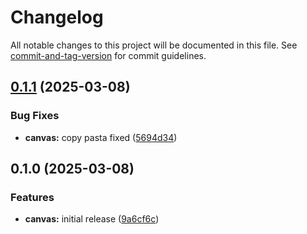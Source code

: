# Changelog

All notable changes to this project will be documented in this file. See [commit-and-tag-version](https://github.com/absolute-version/commit-and-tag-version) for commit guidelines.

## [0.1.1](https://github.com/battis/oauth2-cli/compare/canvas/0.1.0...canvas/0.1.1) (2025-03-08)


### Bug Fixes

* **canvas:** copy pasta fixed ([5694d34](https://github.com/battis/oauth2-cli/commit/5694d349fb03115138ef31f2f015614fcc060c1f))

## 0.1.0 (2025-03-08)


### Features

* **canvas:** initial release ([9a6cf6c](https://github.com/battis/oauth2-cli/commit/9a6cf6caca0d22b542ad1b30444940e828d044fe))

